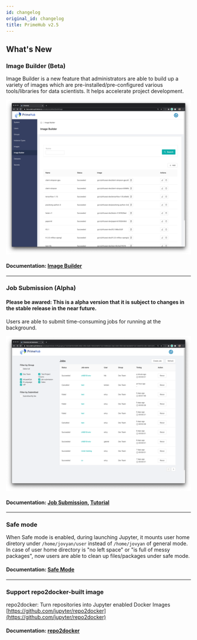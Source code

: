 ```yaml
---
id: changelog 
original_id: changelog
title: PrimeHub v2.5
---
```


## What's New

### Image Builder (Beta)

Image Builder is a new feature that administrators are able to build up a variety of images which are pre-installed/pre-configured various tools/libraries for data scientists. It helps accelerate project development.

![changelog/phv24_1.png](assets/changelog/phv24_1.png)

#### Documentation: [Image Builder](guide_manual/admin-build-image)

---

### Job Submission (Alpha)

#### Please be awared: This is a alpha version that it is subject to changes in the stable release in the near future.

Users are able to submit time-consuming jobs for running at the background.

![changelog/phv24_5.png](assets/changelog/phv24_5.png)

#### Documentation: [Job Submission](job-submission), [Tutorial](job-submission-tutorial-p1)

---

### Safe mode

When Safe mode is enabled, during launching Jupyter, it mounts user home diretory under `/home/jovyan/user` instead of `/home/jovyan` of general mode. In case of user home directory is "no left space" or "is full of messy packages", now users are able to clean up files/packages under safe mode.

#### Documentation: [Safe Mode](user-advanced-setting#safe-mode)

---

### Support repo2docker-built image

repo2docker: Turn repositories into Jupyter enabled Docker Images [https://github.com/jupyter/repo2docker](https://github.com/jupyter/repo2docker)

#### Documentation: [repo2docker](concepts/designs/repo2docker)
